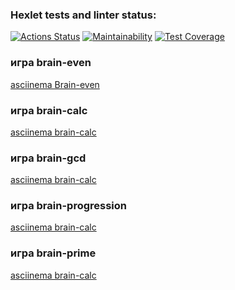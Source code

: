 ### Hexlet tests and linter status:
[![Actions Status](https://github.com/AslanAV/php-project-lvl1/workflows/hexlet-check/badge.svg)](https://github.com/AslanAV/php-project-lvl1/actions)
[![Maintainability](https://api.codeclimate.com/v1/badges/a99a88d28ad37a79dbf6/maintainability)](https://codeclimate.com/github/codeclimate/codeclimate/maintainability)
[![Test Coverage](https://api.codeclimate.com/v1/badges/a99a88d28ad37a79dbf6/test_coverage)](https://codeclimate.com/github/codeclimate/codeclimate/test_coverage)

### игра brain-even
[asciinema Brain-even](https://asciinema.org/a/zckOK1vrzY913rYLQlMC6M60j)

### игра brain-calc
[asciinema brain-calc](https://asciinema.org/a/NWb1FPoWIN7LBEFFHED185eij)

### игра brain-gcd
[asciinema brain-calc](https://asciinema.org/a/vlQa2bkyVXnnlaguC2CGaTti9)

### игра brain-progression
[asciinema brain-calc](https://asciinema.org/a/iKr8nY6V4sJVPc0mG5orcuKRB)

### игра brain-prime
[asciinema brain-calc](https://asciinema.org/a/IxLjIQ7jBriiBRd4QpmyYyMRp)